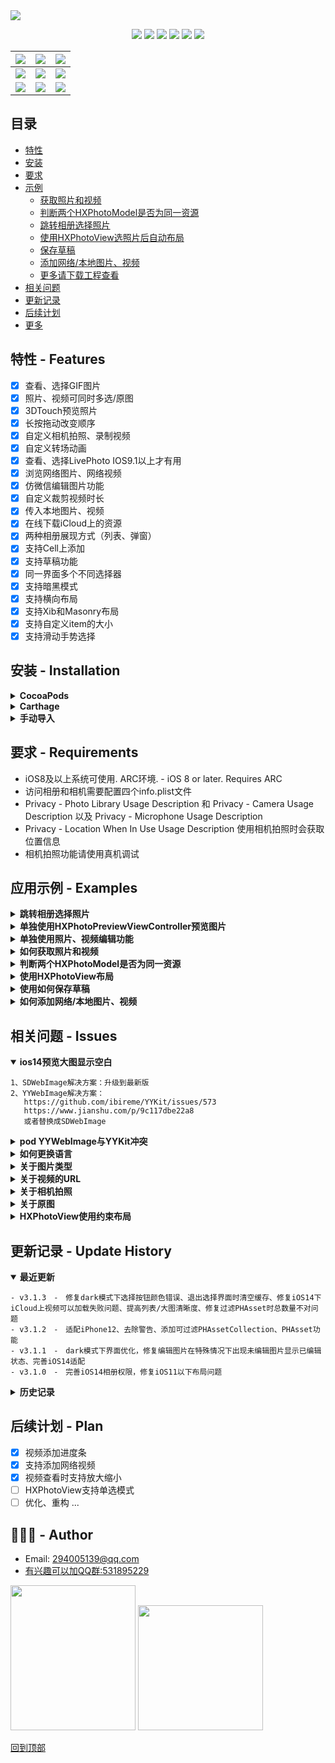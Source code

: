 <img src="http://tsnrhapp.oss-cn-hangzhou.aliyuncs.com/chartle/show_tip_2.png">

<p align="center">
<a href="https://github.com/SilenceLove/HXPhotoPicker"><img src="https://travis-ci.org/SilenceLove/HXPhotoPicker.svg?branch=master"></a>
<a href="https://github.com/SilenceLove/HXPhotoPicker"><img src="https://badgen.net/badge/icon/iOS%208.0%2B?color=cyan&icon=apple&label"></a>
<a href="https://github.com/SilenceLove/HXPhotoPicker"><img src="http://img.shields.io/cocoapods/v/HXPhotoPicker.svg?logo=cocoapods&logoColor=ffffff"></a>
<a href="https://github.com/SilenceLove/HXPhotoPicker"><img src="https://img.shields.io/badge/Carthage-compatible-4BC51D.svg?style=flat"></a>
<a href="https://developer.apple.com/Objective-C"><img src="http://img.shields.io/badge/language-ObjC-red.svg?logo=common-workflow-language"></a>
<a href="http://mit-license.org"><img src="http://img.shields.io/badge/license-MIT-333333.svg?logo=letterboxd&logoColor=ffffff"></a>
</p>

| <img src="http://tsnrhapp.oss-cn-hangzhou.aliyuncs.com/chartle/show_tag_4.PNG"> | <img src="http://tsnrhapp.oss-cn-hangzhou.aliyuncs.com/chartle/sample_graph_1.PNG"> | <img src="http://tsnrhapp.oss-cn-hangzhou.aliyuncs.com/chartle/sample_graph_2.PNG"> |
| ------ | ------ | ------ |
| <img src="http://tsnrhapp.oss-cn-hangzhou.aliyuncs.com/chartle/show_tag_3_2.PNG"> | <img src="http://tsnrhapp.oss-cn-hangzhou.aliyuncs.com/chartle/sample_graph_8.PNG"> | <img src="http://tsnrhapp.oss-cn-hangzhou.aliyuncs.com/chartle/sample_graph_6.PNG"> |
| <img src="http://tsnrhapp.oss-cn-hangzhou.aliyuncs.com/chartle/show_gif_tag_1.gif"> | <img src="http://tsnrhapp.oss-cn-hangzhou.aliyuncs.com/chartle/show_gif_tag_2.gif"> | <img src="http://tsnrhapp.oss-cn-hangzhou.aliyuncs.com/chartle/show_gif_tag_3.gif"> |

## 目录
* [特性](#特性)
* [安装](#安装)
* [要求](#要求)
* [示例](#例子)
    * [获取照片和视频](#如何获取照片和视频)
    * [判断两个HXPhotoModel是否为同一资源](#判断两个HXPhotoModel是否为同一资源)
    * [跳转相册选择照片](#Demo1)
    * [使用HXPhotoView选照片后自动布局](#Demo2)
    * [保存草稿](#如何保存草稿)
    * [添加网络/本地图片、视频](#如何添加网络/本地图片、视频)
    * [更多请下载工程查看](#更多)
* [相关问题](#相关问题)
* [更新记录](#更新记录)
* [后续计划](#后续计划)
* [更多](#更多)

## <a id="特性"></a> 特性 - Features

- [x] 查看、选择GIF图片
- [x] 照片、视频可同时多选/原图
- [x] 3DTouch预览照片
- [x] 长按拖动改变顺序
- [x] 自定义相机拍照、录制视频
- [x] 自定义转场动画
- [x] 查看、选择LivePhoto IOS9.1以上才有用
- [x] 浏览网络图片、网络视频
- [x] 仿微信编辑图片功能
- [x] 自定义裁剪视频时长
- [x] 传入本地图片、视频
- [x] 在线下载iCloud上的资源
- [x] 两种相册展现方式（列表、弹窗）
- [x] 支持Cell上添加
- [x] 支持草稿功能
- [x] 同一界面多个不同选择器
- [x] 支持暗黑模式
- [x] 支持横向布局
- [x] 支持Xib和Masonry布局
- [x] 支持自定义item的大小
- [x] 支持滑动手势选择

## <a id="安装"></a> 安装 - Installation

<details>
   <summary><strong>CocoaPods</strong></summary>

``` ruby
# 将以下内容添加到您的Podfile中：
# 不使用网络图片功能
pod 'HXPhotoPicker', '~> 3.1.3'
  
# 使用SDWebImage加载网络图片
pod 'HXPhotoPicker/SDWebImage', '~> 3.1.3'
  
# 使用YYWebImage加载网络图片
pod 'HXPhotoPicker/YYWebImage', '~> 3.1.3'

# 搜索不到库或最新版时请执行
pod repo update 或 rm ~/Library/Caches/CocoaPods/search_index.json
```
</details>

<details>
  <summary><strong>Carthage</strong></summary>
   
``` ruby
# 将以下内容添加到您的Cartfile中：
github "SilenceLove/HXPhotoPicker"
```
</details>

<details>
  <summary><strong>手动导入</strong></summary>
   
``` ruby
手动导入：将项目中的“HXPhotoPicker”文件夹拖入项目中
使用前导入头文件 "HXPhotoPicker.h"
```
</details>

## <a id="要求"></a> 要求 - Requirements

- iOS8及以上系统可使用. ARC环境. - iOS 8 or later. Requires ARC
- 访问相册和相机需要配置四个info.plist文件
- Privacy - Photo Library Usage Description 和 Privacy - Camera Usage Description 以及 Privacy - Microphone Usage Description
- Privacy - Location When In Use Usage Description 使用相机拍照时会获取位置信息
- 相机拍照功能请使用真机调试

## <a id="例子"></a> 应用示例 - Examples
<details id="Demo1">
  <summary><strong>跳转相册选择照片</strong></summary>
   
```objc
// 懒加载 照片管理类
- (HXPhotoManager *)manager {
    if (!_manager) {
        _manager = [[HXPhotoManager alloc] initWithType:HXPhotoManagerSelectedTypePhotoAndVideo];
    }
    return _manager;
}

// 方法一：
HXWeakSelf
[self hx_presentSelectPhotoControllerWithManager:self.manager didDone:^(NSArray<HXPhotoModel *> *allList, NSArray<HXPhotoModel *> *photoList, NSArray<HXPhotoModel *> *videoList, BOOL isOriginal, UIViewController *viewController, HXPhotoManager *manager) {
    weakSelf.total.text = [NSString stringWithFormat:@"总数量：%ld   ( 照片：%ld   视频：%ld )",allList.count, photoList.count, videoList.count];
    weakSelf.original.text = isOriginal ? @"YES" : @"NO";
    NSSLog(@"block - all - %@",allList);
    NSSLog(@"block - photo - %@",photoList);
    NSSLog(@"block - video - %@",videoList);
} cancel:^(UIViewController *viewController, HXPhotoManager *manager) {
    NSSLog(@"block - 取消了");
}];

// 方法二：
// 照片选择控制器 
HXCustomNavigationController *nav = [[HXCustomNavigationController alloc] initWithManager:self.manager delegate:self];
[self presentViewController:nav animated:YES completion:nil];

// 通过 HXCustomNavigationControllerDelegate 代理返回选择的图片以及视频
/**
点击完成按钮

@param photoNavigationViewController self
@param allList 已选的所有列表(包含照片、视频)
@param photoList 已选的照片列表
@param videoList 已选的视频列表
@param original 是否原图
*/
- (void)photoNavigationViewController:(HXCustomNavigationController *)photoNavigationViewController didDoneAllList:(NSArray<HXPhotoModel *> *)allList photos:(NSArray<HXPhotoModel *> *)photoList videos:(NSArray<HXPhotoModel *> *)videoList original:(BOOL)original;

/**
点击取消

@param photoNavigationViewController self
*/
- (void)photoNavigationViewControllerDidCancel:(HXCustomNavigationController *)photoNavigationViewController;
```
</details>

<details id="单独使用HXPhotoPreviewViewController预览图片">
  <summary><strong>单独使用HXPhotoPreviewViewController预览图片</strong></summary>
   
```objc
HXCustomAssetModel *assetModel1 = [HXCustomAssetModel assetWithLocaImageName:@"1" selected:YES];
// selected 为NO 的会过滤掉
HXCustomAssetModel *assetModel2 = [HXCustomAssetModel assetWithLocaImageName:@"2" selected:NO];
HXCustomAssetModel *assetModel3 = [HXCustomAssetModel assetWithNetworkImageURL:[NSURL URLWithString:@"http://tsnrhapp.oss-cn-hangzhou.aliyuncs.com/1466408576222.jpg"] selected:YES];
// selected 为NO 的会过滤掉
HXCustomAssetModel *assetModel4 = [HXCustomAssetModel assetWithNetworkImageURL:[NSURL URLWithString:@"http://tsnrhapp.oss-cn-hangzhou.aliyuncs.com/0034821a-6815-4d64-b0f2-09103d62630d.jpg"] selected:NO];
NSURL *url = [[NSBundle mainBundle] URLForResource:@"QQ空间视频_20180301091047" withExtension:@"mp4"];
HXCustomAssetModel *assetModel5 = [HXCustomAssetModel assetWithLocalVideoURL:url selected:YES];

HXPhotoManager *photoManager = [HXPhotoManager managerWithType:HXPhotoManagerSelectedTypePhotoAndVideo];
photoManager.configuration.saveSystemAblum = YES;
photoManager.configuration.photoMaxNum = 0;
photoManager.configuration.videoMaxNum = 0;
photoManager.configuration.maxNum = 10;
photoManager.configuration.selectTogether = YES;
photoManager.configuration.photoCanEdit = NO;
photoManager.configuration.videoCanEdit = NO;

HXWeakSelf
// 长按事件
photoManager.configuration.previewRespondsToLongPress = ^(UILongPressGestureRecognizer *longPress, 
                                                          HXPhotoModel *photoModel, 
                                                          HXPhotoManager *manager, 
                                                          HXPhotoPreviewViewController *previewViewController) {
    hx_showAlert(previewViewController, @"提示", @"长按事件", @"确定", nil, nil, nil);
};
// 跳转预览界面时动画起始的view
photoManager.configuration.customPreviewFromView = ^UIView *(NSInteger currentIndex) {
    HXPhotoSubViewCell *viewCell = [weakSelf.photoView collectionViewCellWithIndex:currentIndex];
    return viewCell;
};
// 跳转预览界面时展现动画的image
photoManager.configuration.customPreviewFromImage = ^UIImage *(NSInteger currentIndex) {
    HXPhotoSubViewCell *viewCell = [weakSelf.photoView collectionViewCellWithIndex:currentIndex];
    return viewCell.imageView.image;
};
// 退出预览界面时终点view
photoManager.configuration.customPreviewToView = ^UIView *(NSInteger currentIndex) {
    HXPhotoSubViewCell *viewCell = [weakSelf.photoView collectionViewCellWithIndex:currentIndex];
    return viewCell;
};
[photoManager addCustomAssetModel:@[assetModel1, assetModel2, assetModel3, assetModel4, assetModel5]];

[self hx_presentPreviewPhotoControllerWithManager:photoManager
                                     previewStyle:HXPhotoViewPreViewShowStyleDark
                                     currentIndex:0
                                     photoView:nil];


UIViewController+HXExtension.h
/// 跳转预览照片界面
/// @param manager 照片管理者
/// @param previewStyle 预览样式
/// @param currentIndex 当前预览的下标
/// @param photoView 照片展示视图 - 没有就不传
- (void)hx_presentPreviewPhotoControllerWithManager:(HXPhotoManager *)manager
                                       previewStyle:(HXPhotoViewPreViewShowStyle)previewStyle
                                       currentIndex:(NSUInteger)currentIndex
                                          photoView:(HXPhotoView * _Nullable)photoView;
```
</details>

<details id="单独使用照片、视频编辑功能">
  <summary><strong>单独使用照片、视频编辑功能</strong></summary>
   
```objc
// 单独使用照片编辑功能
HXPhotoModel *photoModel = [HXPhotoModel photoModelWithImage:[UIImage imageNamed:@"1"]];
[self hx_presentPhotoEditViewControllerWithManager:self.manager photoModel:photoModel delegate:nil done:^(HXPhotoModel *beforeModel,
    HXPhotoModel *afterModel, HXPhotoEditViewController *viewController) {
    // beforeModel编辑之前、afterModel编辑之后
    weakSelf.imageView.image = afterModel.thumbPhoto;
} cancel:^(HXPhotoEditViewController *viewController) {
    // 取消
}];

// 单独使用仿微信编辑功能
[self hx_presentWxPhotoEditViewControllerWithConfiguration:self.manager.configuration.photoEditConfigur photoModel:photoModel delegate:nil finish:^(HXPhotoEdit * _Nonnull photoEdit, HXPhotoModel * _Nonnull photoModel, HX_PhotoEditViewController * _Nonnull viewController) {
    if (photoEdit) {
        // 有编辑过
        weakSelf.imageView.image = photoEdit.editPreviewImage;
    }else {
        // 为空则未进行编辑
        weakSelf.imageView.image = photoModel.thumbPhoto;
    }
    // 记录下当前编辑的记录，再次编辑可在上一次基础上进行编辑
    weakSelf.photoEdit = photoEdit;
} cancel:^(HX_PhotoEditViewController * _Nonnull viewController) {
    // 取消
}];

// 单独使用视频编辑功能
NSURL *url = [[NSBundle mainBundle] URLForResource:@"QQ空间视频_20180301091047" withExtension:@"mp4"];
HXPhotoModel *videoModel = [HXPhotoModel photoModelWithVideoURL:url];
[self hx_presentVideoEditViewControllerWithManager:self.manager videoModel:videoModel delegate:nil done:^(HXPhotoModel *beforeModel,
    HXPhotoModel *afterModel, HXVideoEditViewController *viewController) {
    // beforeModel编辑之前、afterModel编辑之后
    weakSelf.imageView.image = afterModel.thumbPhoto;
} cancel:^(HXVideoEditViewController *viewController) {
    // 取消
}];
```
</details>

<details id="如何获取照片和视频">
  <summary><strong>如何获取照片和视频</strong></summary>
   
```objc
// 如果将_manager.configuration.requestImageAfterFinishingSelection 设为YES，
// 那么在选择完成的时候就会获取图片和视频地址
// 如果选中了原图那么获取图片时就是原图
// 获取视频时如果设置 exportVideoURLForHighestQuality 为YES，则会去获取高等质量的视频。其他情况为中等质量的视频
// 个人建议不在选择完成的时候去获取，因为每次选择完都会去获取。获取过程中可能会耗时过长
// 可以在要上传的时候再去获取
for (HXPhotoModel *model in self.selectList) {
    // 数组里装的是所有类型的资源，需要判断
    // 先判断资源类型
    if (model.subType == HXPhotoModelMediaSubTypePhoto) {
        // 当前为图片
        if (model.photoEdit) {
            // 如果有编辑数据，则说明这张图篇被编辑过了
            // 需要这样才能获取到编辑之后的图片
            model.photoEdit.editPreviewImage;
            return;
        }
        // 再判断具体类型
        if (model.type == HXPhotoModelMediaTypeCameraPhoto) {
            // 到这里就说明这张图片不是手机相册里的图片，可能是本地的也可能是网络图片
            // 关于相机拍照的的问题，当系统 < ios9.0的时候拍的照片虽然保存到了相册但是在列表里存的是本地的，没有PHAsset
            // 当系统 >= ios9.0 的时候拍的照片就不是本地照片了，而是手机相册里带有PHAsset对象的照片
            // 这里的 model.asset PHAsset是空的
            // 判断具体类型
            if (model.cameraPhotoType == HXPhotoModelMediaTypeCameraPhotoTypeLocal) {
                // 本地图片
            
            }else if (model.cameraPhotoType == HXPhotoModelMediaTypeCameraPhotoTypeLocalGif) {
                // 本地gif图片
                
            }else if (model.cameraPhotoType == HXPhotoModelMediaTypeCameraPhotoTypeNetWork) {
                // 网络图片
            
            }else if (model.cameraPhotoType == HXPhotoModelMediaTypeCameraPhotoTypeNetWorkGif) {
                // 网络gif图片
                
            }
            // 上传图片的话可以不用判断具体类型，按下面操作取出图片
            if (model.networkPhotoUrl) {
                // 如果网络图片地址有值就说明是网络图片，可直接拿此地址直接使用。避免重复上传
                // 这里需要注意一下，先要判断是否为图片。因为如果是网络视频的话此属性代表视频封面地址
                
            }else {
                // 网络图片地址为空了，那就肯定是本地图片了
                // 直接取 model.previewPhoto 或者 model.thumbPhoto，这两个是同一个image
                
            }
        }else {
            // 到这里就是手机相册里的图片了 model.asset PHAsset对象是有值的
            // 如果需要上传 Gif 或者 LivePhoto 需要具体判断
            if (model.type == HXPhotoModelMediaTypePhoto) {
                // 普通的照片，如果不可以查看和livePhoto的时候，这就也可能是GIF或者LivePhoto了，
                // 如果你的项目不支持动图那就不要取NSData或URL，因为如果本质是动图的话还是会变成动图传上去
                // 这样判断是不是GIF model.photoFormat == HXPhotoModelFormatGIF
                
                // 如果 requestImageAfterFinishingSelection = YES 的话，直接取 model.previewPhoto 或者 model.thumbPhoto 在选择完成时候已经获取并且赋值了
                // 获取image
                // size 就是获取图片的质量大小，原图的话就是 PHImageManagerMaximumSize，其他质量可设置size来获取
                CGSize size;
                if (self.original) {
                    size = PHImageManagerMaximumSize;
                }else {
                    size = CGSizeMake(model.imageSize.width * 0.5, model.imageSize.height * 0.5);
                }
                [model requestPreviewImageWithSize:size startRequestICloud:^(PHImageRequestID iCloudRequestId, HXPhotoModel * _Nullable model) {
                    // 如果图片是在iCloud上的话会先走这个方法再去下载
                } progressHandler:^(double progress, HXPhotoModel * _Nullable model) {
                    // iCloud的下载进度
                } success:^(UIImage * _Nullable image, HXPhotoModel * _Nullable model, NSDictionary * _Nullable info) {
                    // image
                } failed:^(NSDictionary * _Nullable info, HXPhotoModel * _Nullable model) {
                    // 获取失败
                }];
            }else if (model.type == HXPhotoModelMediaTypePhotoGif) {
                // 动图，如果 requestImageAfterFinishingSelection = YES 的话，直接取 model.imageURL。因为在选择完成的时候已经获取了不用再去获取
                model.imageURL;
                // 上传动图时，不要直接拿image上传哦。可以获取url或者data上传
                // 获取url
                [model requestImageURLStartRequestICloud:nil progressHandler:nil success:^(NSURL * _Nullable imageURL, HXPhotoModel * _Nullable model, NSDictionary * _Nullable info) {
                    // 下载完成，imageURL 本地地址
                } failed:nil];
                
                // 获取data
                [model requestImageDataStartRequestICloud:nil progressHandler:nil success:^(NSData * _Nullable imageData, UIImageOrientation orientation, HXPhotoModel * _Nullable model, NSDictionary * _Nullable info) {
                    // imageData
                } failed:nil];
            }else if (model.type == HXPhotoModelMediaTypeLivePhoto) {
                // LivePhoto，requestImageAfterFinishingSelection = YES 时没有处理livephoto，需要自己处理
                // 如果需要上传livephoto的话，需要上传livephoto里的图片和视频
                // 展示的时候需要根据图片和视频生成livephoto
                [model requestLivePhotoAssetsWithSuccess:^(NSURL * _Nullable imageURL, NSURL * _Nullable videoURL, BOOL isNetwork, HXPhotoModel * _Nullable model) {
                    // imageURL - LivePhoto里的照片封面地址
                    // videoURL - LivePhoto里的视频地址
                    
                } failed:^(NSDictionary * _Nullable info, HXPhotoModel * _Nullable model) {
                    // 获取失败
                }];
            }
            // 也可以不用上面的判断和方法获取，自己根据 model.asset 这个PHAsset对象来获取想要的东西
            PHAsset *asset = model.asset;
            // 自由发挥
        }
    }else if (model.subType == HXPhotoModelMediaSubTypeVideo) {
        // 当前为视频
        if (model.type == HXPhotoModelMediaTypeVideo) {
            // 为手机相册里的视频
            // requestImageAfterFinishingSelection = YES 时，直接去 model.videoURL，在选择完成时已经获取了
            model.videoURL;
            // 获取视频时可以获取 AVAsset，也可以获取 AVAssetExportSession，获取之后再导出视频
            // 获取 AVAsset
            [model requestAVAssetStartRequestICloud:nil progressHandler:nil success:^(AVAsset * _Nullable avAsset, AVAudioMix * _Nullable audioMix, HXPhotoModel * _Nullable model, NSDictionary * _Nullable info) {
                // avAsset
                // 自己根据avAsset去导出视频
            } failed:nil];
            
            // 获取 AVAssetExportSession
            [model requestAVAssetExportSessionStartRequestICloud:nil progressHandler:nil success:^(AVAssetExportSession * _Nullable assetExportSession, HXPhotoModel * _Nullable model, NSDictionary * _Nullable info) {
                
            } failed:nil];
            
            // HXPhotoModel也提供直接导出视频地址的方法
            // presetName 导出视频的质量，自己根据需求设置
            [model exportVideoWithPresetName:AVAssetExportPresetMediumQuality startRequestICloud:nil iCloudProgressHandler:nil exportProgressHandler:^(float progress, HXPhotoModel * _Nullable model) {
                // 导出视频时的进度，在iCloud下载完成之后
            } success:^(NSURL * _Nullable videoURL, HXPhotoModel * _Nullable model) {
                // 导出完成, videoURL
                
            } failed:nil];
            
            // 也可以不用上面的方法获取，自己根据 model.asset 这个PHAsset对象来获取想要的东西
            PHAsset *asset = model.asset;
            // 自由发挥
        }else {
            // 本地视频或者网络视频
            if (model.cameraVideoType == HXPhotoModelMediaTypeCameraVideoTypeLocal) {
                // 本地视频
                // model.videoURL 视频的本地地址
            }else if (model.cameraVideoType == HXPhotoModelMediaTypeCameraVideoTypeNetWork) {
                // 网络视频
                // model.videoURL 视频的网络地址
                // model.networkPhotoUrl 视频封面网络地址
            }
        }
    }
}
```
</details>

<details id="判断两个HXPhotoModel是否为同一资源">
  <summary><strong>判断两个HXPhotoModel是否为同一资源</strong></summary>
   
```
HXPhotoModel对象方法
/// 判断两个HXPhotoModel是否是同一个
/// @param photoModel 模型
- (BOOL)isEqualToPhotoModel:(HXPhotoModel * _Nullable)photoModel;
```
</details>

<details id="Demo2">
  <summary><strong>使用HXPhotoView布局</strong></summary>
   
```objc
// 懒加载 照片管理类
- (HXPhotoManager *)manager {
    if (!_manager) {
        _manager = [[HXPhotoManager alloc] initWithType:HXPhotoManagerSelectedTypePhotoAndVideo];
    }
    return _manager;
}  
HXPhotoView *photoView = [[HXPhotoView alloc] initWithFrame:CGRectMake((414 - 375) / 2, 100, 375, 400) manager:self.manager];
photoView.delegate = self;
photoView.backgroundColor = [UIColor whiteColor];
[self.view addSubview:photoView];

// 代理返回 选择、移动顺序、删除之后的图片以及视频
- (void)photoView:(HXPhotoView *)photoView changeComplete:(NSArray<HXPhotoModel *> *)allList photos:(NSArray<HXPhotoModel *> *)photos videos:(NSArray<HXPhotoModel *> *)videos original:(BOOL)isOriginal;

// 当view更新高度时调用
- (void)photoView:(HXPhotoView *)photoView updateFrame:(CGRect)frame;

// 删除网络图片的地址
- (void)photoView:(HXPhotoView *)photoView deleteNetworkPhoto:(NSString *)networkPhotoUrl;

具体请查看HXPhotoView.h
...
```
</details>

<details id="如何保存草稿">
  <summary><strong>使用如何保存草稿</strong></summary>
   
```objc
通过 HXPhotoManager 对象进行存储
/// 获取保存在本地文件的模型数组
- (NSArray<HXPhotoModel *> *)getLocalModelsInFile;

/// 将模型数组保存到本地文件
- (BOOL)saveLocalModelsToFile;

/// 将保存在本地文件的模型数组删除
- (BOOL)deleteLocalModelsInFile;

/// 将本地获取的模型数组添加到manager的数据中
/// @param models 在本地获取的模型数组
- (void)addLocalModels:(NSArray<HXPhotoModel *> *)models;

/// 将本地获取的模型数组添加到manager的数据中
- (void)addLocalModels;
```
</details>

<details id="如何添加网络/本地图片、视频">
  <summary><strong>如何添加网络/本地图片、视频</strong></summary>
   
```objc
通过 HXPhotoManager、HXCustomAssetModel 进行添加
/**
根据本地图片名初始化

@param imageName 本地图片名
@param selected 是否选中
@return HXCustomAssetModel
*/
+ (instancetype)assetWithLocaImageName:(NSString *)imageName selected:(BOOL)selected;

/**
根据本地UIImage初始化

@param image 本地图片
@param selected 是否选中
@return HXCustomAssetModel
*/
+ (instancetype)assetWithLocalImage:(UIImage *)image selected:(BOOL)selected;

/**
根据网络图片地址初始化

@param imageURL 网络图片地址
@param thumbURL 网络图片缩略图地址
@param selected 是否选中
@return HXCustomAssetModel
*/
+ (instancetype)assetWithNetworkImageURL:(NSURL *)imageURL networkThumbURL:(NSURL *)thumbURL selected:(BOOL)selected;

/**
根据本地视频地址初始化

@param videoURL 本地视频地址
@param selected 是否选中
@return HXCustomAssetModel
*/
+ (instancetype)assetWithLocalVideoURL:(NSURL *)videoURL selected:(BOOL)selected;

/// 根据网络视频地址、视频封面初始化
/// @param videoURL 视频地址
/// @param videoCoverURL 视频封面地址
/// @param videoDuration 视频时长
/// @param selected 是否选中
+ (instancetype)assetWithNetworkVideoURL:(NSURL *)videoURL videoCoverURL:(NSURL *)videoCoverURL videoDuration:(NSTimeInterval)videoDuration selected:(BOOL)selected;

创建HXCustomAssetModel完成后，通过HXPhotoManager对象的这个方法进行添加
/**
添加自定义资源模型
如果图片/视频 选中的数量超过最大选择数时,之后选中的会变为未选中
如果设置的图片/视频不能同时选择时
图片在视频前面的话只会将图片添加到已选数组.
视频在图片前面的话只会将视频添加到已选数组.
如果 type = HXPhotoManagerSelectedTypePhoto 时 会过滤掉视频
如果 type = HXPhotoManagerSelectedTypeVideo 时 会过滤掉图片

@param assetArray 模型数组
*/
- (void)addCustomAssetModel:(NSArray<HXCustomAssetModel *> *)assetArray;

// 添加
[self.manager addCustomAssetModel:@[assetModel1, assetModel2, assetModel3, assetModel4, assetModel5, assetModel6]];
// 完成后刷新HXPhotoView
[self.photoView refreshView];  
```
</details>

## <a id="相关问题"></a> 相关问题 - Issues
<details open id="ios14预览大图显示空白">
  <summary><strong>ios14预览大图显示空白</strong></summary>
   
```objc
1、SDWebImage解决方案：升级到最新版
2、YYWebImage解决方案：
   https://github.com/ibireme/YYKit/issues/573
   https://www.jianshu.com/p/9c117dbe22a8
   或者替换成SDWebImage
```
</details>

<details id="pod YYWebImage与YYKit冲突">
  <summary><strong>pod YYWebImage与YYKit冲突</strong></summary>
   
```objc
解决方案：将YYKit拆开分别导入
```
</details>

<details id="如何更换语言">
  <summary><strong>如何更换语言</strong></summary>
   
```objc
HXPhotoConfiguration.h

设置语言类型
HXPhotoLanguageTypeSys = 0, // 跟随系统语言
HXPhotoLanguageTypeSc,      // 中文简体
HXPhotoLanguageTypeTc,      // 中文繁体
HXPhotoLanguageTypeJa,      // 日文
HXPhotoLanguageTypeKo,      // 韩文
HXPhotoLanguageTypeEn       // 英文

/**
语言类型
默认 跟随系统
*/
@property (assign, nonatomic) HXPhotoLanguageType languageType;
```
</details>

<details id="关于图片类型">
  <summary><strong>关于图片类型</strong></summary>
   
```objc
根据HXPhotoModel的type属性来区分图片类型
HXPhotoModelMediaTypePhoto          = 0,    //!< 相册里的普通照片
HXPhotoModelMediaTypeLivePhoto      = 1,    //!< LivePhoto
HXPhotoModelMediaTypePhotoGif       = 2,    //!< gif图
HXPhotoModelMediaTypeCameraPhoto    = 5,    //!< 通过相机拍的临时照片、本地/网络图片
当type为HXPhotoModelMediaTypeCameraPhoto时，如果networkPhotoUrl不为空的话，那么这张图片就是网络图片
如果为本地图片时thumbPhoto/previewPhoto就是本地图片
不为本地图片时thumbPhoto/previewPhoto的值都是临时存的只用于展示
HXPhotoModel已提供方法获取image或者imageData
```
</details>

<details id="关于视频的URL">
  <summary><strong>关于视频的URL</strong></summary>
   
```objc
1.如果选择的HXPhotoModel的PHAsset有值，需要先获取AVAsset，再使用AVAssetExportSession根据AVAsset导出视频地址
2.如果PHAsset为空的话，则代表此视频是本地视频。可以直接HXPhotoModel里的VideoURL属性
HXPhotoModel已提供方法获取
```
</details>

<details id="关于相机拍照">
  <summary><strong>关于相机拍照</strong></summary>
   
```objc
当拍摄的照片/视频保存到系统相册
如果系统版本为9.0及以上时，拍照后的照片/视频保存相册后会获取保存后的PHAsset，保存的时候如果有定位信息也会把定位信息保存到相册
HXPhotoModel里PHAsset有值并且type为 HXPhotoModelMediaTypePhoto / HXPhotoModelMediaTypeVideo
以下版本的和不保存相册的都只是存在本地的临时图片/视频 
HXPhotoModel里PHAsset为空并且type为 HXPhotoModelMediaTypeCameraPhoto / HXPhotoModelMediaTypeCameraVideo
```
</details>

<details id="关于原图">
  <summary><strong>关于原图</strong></summary>
   
```objc
根据代理或者block回调里的 isOriginal 来判断是否选择了原图 
方法一：
// 获取原图
// 本地图片、网络图片调用此方法会直接进入失败回调
// 本地图片获取原图 model.thumbPhoto / model.previewPhoto
// 网络图片获取原图 如果 model.thumbPhoto / model.previewPhoto 都为空的话，说明还没有下载完成或者下载失败了，重新下载即可。也可以直接用网络图片地址 model.networkPhotoUrl 下载 或者调用requestPreviewImageWithSize:progressHandler:success:failed
// 这个方法只针对有photoModel.asset不为空的情况
[photoModel requestImageURLStartRequestICloud:^(PHContentEditingInputRequestID iCloudRequestId, HXPhotoModel *model) { 
    // 如果照片在iCloud上会去下载,此回调代表开始下载iCloud上的照片
    // 如果照片在本地存在此回调则不会走
} progressHandler:^(double progress, HXPhotoModel *model) {
    // iCloud下载进度
} success:^(NSURL *imageURL, HXPhotoModel *model, NSDictionary *info) {
    // 获取成功
    // imageURL图片地址
    if ([imageURL.relativePath.pathExtension isEqualToString:@"HEIC"]) {
        // 处理一下 HEIC 格式图片
        CIImage *ciImage = [CIImage imageWithContentsOfURL:imageURL];
        CIContext *context = [CIContext context];
        NSString *key = (__bridge NSString *)kCGImageDestinationLossyCompressionQuality;
        NSData *jpgData = [context JPEGRepresentationOfImage:ciImage colorSpace:ciImage.colorSpace options:@{key : @1}];
        UIImage *image = [UIImage imageWithData:jpgData];
    }else {
        NSData *imageData = [NSData dataWithContentsOfFile:path];
        UIImage *image = [UIImage imageWithData:imageData];  
    }
} failed:^(NSDictionary *info, HXPhotoModel *model) {
    // 获取失败
}];
// 根据 size 获取高清图或者缩略图 , size只针对 PHAsset 有值的情况下有效
// 如果 size (width <= 0, height <= 0) / PHImageManagerMaximumSize 则会获取原图
// 本地图片直接返回本地图片的image
// 网络图片直接返回网络图片下载完成后的image
[photoModel requestPreviewImageWithSize:size startRequestICloud:^(PHImageRequestID iCloudRequestId, HXPhotoModel *model) {
    // 如果照片在iCloud上会去下载,此回调代表开始下载iCloud上的照片
    // 如果照片在本地存在此回调则不会走
} progressHandler:^(double progress, HXPhotoModel *model) {
    // iCloud下载进度
    // 如果为网络图片,则是网络图片的下载进度
} success:^(UIImage *image, HXPhotoModel *model, NSDictionary *info) {
    // 获取成功
} failed:^(NSDictionary *info, HXPhotoModel *model) {
    // 获取失败
}];
方法二：
// 获取 imageData 根据data来处理
// 如果为网络图片的话会先下载
[photoModel requestImageDataStartRequestICloud:^(PHImageRequestID iCloudRequestId, HXPhotoModel *model) {
    // 开始下载iCloud上照片的imageData
} progressHandler:^(double progress, HXPhotoModel *model) {
    // iCloud下载进度
} success:^(NSData *imageData, UIImageOrientation orientation, HXPhotoModel *model, NSDictionary *info) {
    // 获取成功
    if ([HXPhotoTools assetIsHEIF:model.asset]) {
        // 处理一下 HEIC 格式图片
        CIImage *ciImage = [CIImage imageWithData:imageData];
        CIContext *context = [CIContext context];
        NSData *jpgData = [context JPEGRepresentationOfImage:ciImage colorSpace:ciImage.colorSpace options:@{}];
        // jpgData 转换后的imageData
    } 
} failed:^(NSDictionary *info, HXPhotoModel *model) {
    // 获取失败
}];
```
</details>

<details id="HXPhotoView使用约束布局">
  <summary><strong>HXPhotoView使用约束布局</strong></summary>
   
```objc
使用约束布局HXPhotoView的话需要在 
- (void)photoView:(HXPhotoView *)photoView updateFrame:(CGRect)frame 这个代理回调里更新约束的高度
frame.size.height 就是 HXPhotoView 的正确高度
代码参考demo11
```
</details>

## <a id="更新记录"></a> 更新记录 - Update History
<details open id="最近更新">
  <summary><strong>最近更新</strong></summary>
   
```
- v3.1.3　-　修复dark模式下选择按钮颜色错误、退出选择界面时清空缓存、修复iOS14下iCloud上视频可以加载失败问题、提高列表/大图清晰度、修复过滤PHAsset时总数量不对问题
- v3.1.2　-　适配iPhone12、去除警告、添加可过滤PHAssetCollection、PHAsset功能
- v3.1.1　-　dark模式下界面优化，修复编辑图片在特殊情况下出现未编辑图片显示已编辑状态、完善iOS14适配
- v3.1.0　-　完善iOS14相册权限，修复iOS11以下布局问题
```
</details>
   
<details id="历史记录">
  <summary><strong>历史记录</strong></summary>
   
```
- v3.0.8　-　修复国际化文件问题、添加滑动手势选择功能
- v3.0.7　-　本地化文件名重名问题修改、相机/相册跳转未全屏问题修改
- v3.0.6　-　修复编辑图片时内存过高的问题、相机添加自动曝光、编辑图片时添加镜像功能、画笔大小支持更改等...
- v3.0.5　-　提高稳定性、支持本地图片和视频生成LivePhoto、支持网络图片和视频生成LivePhoto、修复单选编辑之后状态栏隐藏的问题、整理缓存路径
- v3.0.4　-　优化选择逻辑、暗黑模式。完善微信样式
- v3.0.3　-　解决pod加载xib报错的问题、支持添加本地gif图片
- v3.0.2　-　适配ios14、照片列表导航栏支持自定义titleView
- v3.0.0　-　添加仿微信图片编辑功能、相机界面更变为微信样式、添加一键配置微信样式
...
- v2.4.5　-　pod添加 SDWebImage/YYWebImage 子库，修复已知问题
- v2.4.4　-　修复了一些bug（HXPhotoView使用约束布局的问题等...），添加Demo15显示底部弹窗视图的示例代码
- v2.4.3　-　添加Demo14，HXPhotoView自定义Item大小的示例代码
- v2.4.2　-　修复横屏布局问题
- v2.4.1　-　添加属性控制编辑之后的照片/视频是否添加到系统相册、pod移除AFNetworking依赖
- v2.4.0　-　支持添加网络视频、视频添加进度条，demo8添加获取图片/视频详细注释
- v2.3.8　-　HXPhotoView支持Masonry，Demo添加Xib和Masonry混合布局示例、优化暗黑模式
- v2.3.7　-　彻底解决视图因导航栏半透明效果向下偏移问题，选择时照片/视频可限制大小，优化快速滑动列表
- v2.3.6　-　添加单独跳转编辑界面方法、废弃HXPhotoModel里的fileURL属性、修复布局失败、取消回调无效问题
- v2.3.5　-　requestImageAfterFinishingSelection 为YES时也可获取视频地址、HXPhotoView支持横向布局、替换系统ActionSheet为自定义view、可自定义相机拍摄和录制选项、解决相机卡顿问题、完善ios13适配、提升稳定性等...
- v2.3.4　-　适配ios13暗黑模式（可跟随系统也可自己设置）、恢复requestImageAfterFinishingSelection属性功能、单独使用预览大图时添加block回调、修复一些问题
- v2.3.3　-　pod依赖yy
- v2.3.2　-　适配ios13
- v2.3.1　-　pod去除依赖sd和yy
- v2.3.0　-　适配SDWebImage v5.0.0 、去掉警告
- v2.2.9　-　UI显示问题的修改
- v2.2.7　-　解决使用NSArray+HXExtension里方法可能会获取空的问题，部分机型系统编辑照片时可能会出现黑屏问题
- v2.2.6　-　添加视频时长编辑功能，修复ipad、ios8的一些问题，显示效果和逻辑上的一些优化以及Demo的一些修改
- v2.2.5　-　优化一些显示效果，一些问题修复，编辑照片时添加转场动画
- 2019-1-18 修复预览大图时下载iCloud资源完成后未刷新列表cell问题。去除Date命名（有在外部使用的请去掉Date命名）
- 2019-1-12 获取原图时处理HEIC格式的照片
- 2019-1-9  选择照片逻辑修改、保存相册时添加定位信息以及一些问题修复
- 2019-1-7  优化了相册加载速度、调整一些显示效果、方法结构调整（旧版本更新会出现方法报错，请使用最新方法）、编辑完成后跳转逻辑修改、相机拍照逻辑修改（ios9以上版本，如果打开了保存相册开关会获取到刚刚拍照的PHAsset对象）
- v2.2.3　-　Demo9 添加cell上使用网络图片、3DTouch预览，Demo13 导入其他第三方图片/视频编辑库，优化显示效果，添加相册列表弹窗方式
- v2.2.2　-　适配iphone XS - XSMax - XR、支持加载网络动图（需要YYWebImage）。支持YYWebImage（SD和YY同时存在时优先使用YY）
- v2.2.1　-　修改了一些问题、优化了一些效果，使用HXPhotoView预览大图时支持手势返回
- v2.2.0　-　添加xib使用示例（Demo11）、混合添加本地图片/网络图片/本地视频示例（Demo12）
- v2.1.9　-　Demo2添加长按拖动删除功能（类似微信）
- v2.1.8　-　添加支持繁体字、韩文、日文，以及一些功能优化
- v2.1.7　-　完善支持英文、优化一些功能 
- v2.1.5　-　添加cell上使用示例，支持添加网络图片、优化显示效果
- v2.1.4　-　支持更换相机界面、添加属性控制裁剪
- 2017-11-21　　支持在线下载iCloud上的照片和视频
- v2.1.2　-　添加显示照片地理位置信息、优化细节
- 2017-11-14　　添加自定义裁剪功能
- 2017-11-06　　完善手势返回效果、修改小问题
- v2.1.1　-　添加新相册风格(性能更好,支持横屏)、完善细节功能
- v2.1.0　-　适配ios11以及iphone X / 3DTouch预览时播放gif、视频 / 优化区分iCloud照片、修改写入文件方法
- v2.0.9　-　添加一键将已选模型数组写入temp目录方法和新属性、demo示例
- v2.0.8　-　修改一些细节问题、删除无效文件
- v2.0.7　-　支持传入本地图片、添加了一些属性和方法、优化了一些细节
- v2.0.6　-　修复ios8适配问题
- v2.0.5　-　修复相机拍照后显示错误，删除错误版本
- ...
- 2017-08-12　　添加系统相机、HXPhotoTools添加转换方法
- 2017-08-10　　添加自定义属性、修复导航栏可能偏移64的问题
- 2017-08-08　　添加国际化支持英文、保存拍摄的照片/视频到系统相册、实时监听系统相册变化并改变、缓存相册、选择视频时限制超过指定秒数不能选。以及一些小问题
- 2017-07-26　　优化cell性能、3DTouch预览内存消耗。添加是否需要裁剪框属性、刷新界面方法以及拍照/选择照片完之后跳界面Demo
- 2017-07-05　　解决同一界面多个选择器界面跳转问题,拍摄视频完成时遗留问题
- 2017-07-01　　添加单选样式、支持裁剪图片
- 2017-06-26　　合并一些方法、删除无用方法
- ...
- 2017-03-07　　修复通过相机拍照时照片旋转90°的问题
- 2017-03-06　　第一次提交
```
</details>

## <a id="后续计划"></a> 后续计划 - Plan
- [x] 视频添加进度条
- [x] 支持添加网络视频
- [x] 视频查看时支持放大缩小
- [ ] HXPhotoView支持单选模式
- [ ] 优化、重构
...

## <a id="更多"></a> 👨🏻‍💻 - Author

- Email: 294005139@qq.com
- [有兴趣可以加QQ群:531895229](//shang.qq.com/wpa/qunwpa?idkey=ebd8d6809c83b4d6b4a18b688621cb73ded0cce092b4d1f734e071a58dd37c26)
<img src="http://tsnrhapp.oss-cn-hangzhou.aliyuncs.com/chartle/AC635A016B904F0577218D2125677C22.png" width="200" height="232">
<img src="http://tsnrhapp.oss-cn-hangzhou.aliyuncs.com/chartle/240CC0630D104E270662EBBF7F58493D.png" width="200" height="200">

[回到顶部](#readme)
